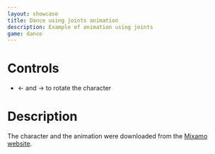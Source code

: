 ```yaml
---
layout: showcase
title: Dance using joints animation
description: Example of animation using joints
game: dance
---
```


# Controls

- ← and → to rotate the character

# Description

The character and the animation were downloaded from the [Mixamo website](https://www.mixamo.com/#/). 
